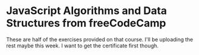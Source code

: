# JavaScript Algorithms and Data Structures from freeCodeCamp
These are half of the exercises provided on that course. I'll be uploading the rest maybe this week. I want to get the certificate first though.
